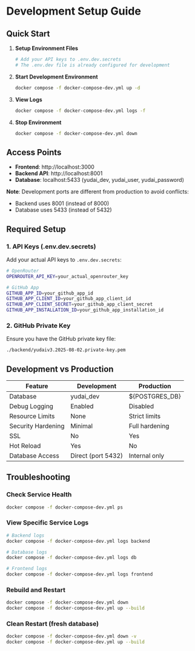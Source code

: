 # Development Setup Guide

## Quick Start

1. **Setup Environment Files**
   ```bash
   # Add your API keys to .env.dev.secrets
   # The .env.dev file is already configured for development
   ```

2. **Start Development Environment**
   ```bash
   docker compose -f docker-compose-dev.yml up -d
   ```

3. **View Logs**
   ```bash
   docker compose -f docker-compose-dev.yml logs -f
   ```

4. **Stop Environment**
   ```bash
   docker compose -f docker-compose-dev.yml down
   ```

## Access Points

- **Frontend**: http://localhost:3000
- **Backend API**: http://localhost:8001
- **Database**: localhost:5433 (yudai_dev, yudai_user, yudai_password)

**Note**: Development ports are different from production to avoid conflicts:
- Backend uses 8001 (instead of 8000)
- Database uses 5433 (instead of 5432)

## Required Setup

### 1. API Keys (.env.dev.secrets)
Add your actual API keys to `.env.dev.secrets`:

```bash
# OpenRouter
OPENROUTER_API_KEY=your_actual_openrouter_key

# GitHub App
GITHUB_APP_ID=your_github_app_id
GITHUB_APP_CLIENT_ID=your_github_app_client_id
GITHUB_APP_CLIENT_SECRET=your_github_app_client_secret
GITHUB_APP_INSTALLATION_ID=your_github_app_installation_id
```

### 2. GitHub Private Key
Ensure you have the GitHub private key file:
```bash
./backend/yudaiv3.2025-08-02.private-key.pem
```

## Development vs Production

| Feature | Development | Production |
|---------|-------------|------------|
| Database | yudai_dev | ${POSTGRES_DB} |
| Debug Logging | Enabled | Disabled |
| Resource Limits | None | Strict limits |
| Security Hardening | Minimal | Full hardening |
| SSL | No | Yes |
| Hot Reload | Yes | No |
| Database Access | Direct (port 5432) | Internal only |

## Troubleshooting

### Check Service Health
```bash
docker compose -f docker-compose-dev.yml ps
```

### View Specific Service Logs
```bash
# Backend logs
docker compose -f docker-compose-dev.yml logs backend

# Database logs  
docker compose -f docker-compose-dev.yml logs db

# Frontend logs
docker compose -f docker-compose-dev.yml logs frontend
```

### Rebuild and Restart
```bash
docker compose -f docker-compose-dev.yml down
docker compose -f docker-compose-dev.yml up --build
```

### Clean Restart (fresh database)
```bash
docker compose -f docker-compose-dev.yml down -v
docker compose -f docker-compose-dev.yml up --build
```
